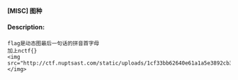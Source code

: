 #### [MISC] 图种  

#### Description:   

```
flag是动态图最后一句话的拼音首字母
加上nctf{}
<img src="http://ctf.nuptsast.com/static/uploads/1cf33bb62640e61a1a5e3892cb348b04/555.gif"></img>
```

